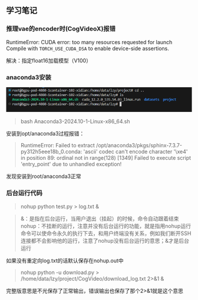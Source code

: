 ## 学习笔记

### 推理vae的encoder时(CogVideoX)报错	
RuntimeError: CUDA error: too many resources requested for launch
Compile with `TORCH_USE_CUDA_DSA` to enable device-side assertions.

解决：指定float16加载模型（V100）


### anaconda3安装
![输入图片说明](/imgs/2024-11-26/q8NM1SYwIBQ1gY8w.png)
>bash Anaconda3-2024.10-1-Linux-x86_64.sh

安装到opt/anaconda3过程报错：
>RuntimeError: Failed to extract /opt/anaconda3/pkgs/sphinx-7.3.7-py312h5eee18b_0.conda: 'ascii' codec can't encode character '\xe4' in position 89: ordinal not in range(128)
[1349] Failed to execute script 'entry_point' due to unhandled exception!

发现安装到root/anaconda3正常

### 后台运行代码
> nohup python test.py > log.txt &

>&：是指在后台运行，当用户退出（挂起）的时候，命令自动跟着结束
>nohup：不挂断的运行，注意并没有后台运行的功能，就是指用nohup运行命令可以使命令永久的执行下去，和用户终端没有关系，例如我们断开SSH连接都不会影响他的运行，注意了nohup没有后台运行的意思；&才是后台运行

如果没有重定向log.txt的话默认保存在nohup.out中
> nohup python -u download.py > /home/data/lzy/project/CogVideo/download_log.txt 2>&1 &

完整版意思是不光保存了正常输出，错误输出也保存了那个2>&1就是这个意思

<!--stackedit_data:
eyJoaXN0b3J5IjpbODcyMDk2MzMwLDE0MjgxMzMwMzQsMTAxNz
U4MTg5LDEyNDA3MTgxNDcsLTE2MDk1OTU3MTFdfQ==
-->